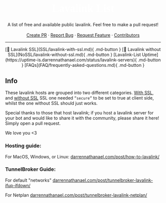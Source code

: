 <div align="center">
<h1 style="font-family:Nunito Sans;font-size: 2.5em;font-weight: bold;color: white;">Lavalink List</h1>

  <p align="center">
    A list of free and available public lavalink. Feel free to make a pull request!
    <br />
    <br />
    <a href="https://github.com/DarrenOfficial/lavalink-list/pulls">Create PR</a>
    ·
    <a href="mailto:noc@darrennathanael.com">Report Bug</a>
    ·
    <a href="mailto:noc@darrennathanael.com">Request Feature</a>
    ·
    <a href="https://github.com/DarrenOfficial/lavalink-list/graphs/contributors">Contributors</a>
  </p>
</div>



---
<center>
[📃 Lavalink SSL](SSL/lavalink-with-ssl.md){ .md-button } 
[📜 Lavalink without SSL](NoSSL/lavalink-without-ssl.md){ .md-button } 
[Lavalink-List Uptime](https://uptime-is.darrennathanael.com/status/lavalink-servers){ .md-button } 
[FAQs](FAQ/frequently-asked-questions.md){ .md-button }
</center>

## Info
These lavalink hosts are grouped into two different categories.
[With SSL](https://lavalink-list.darrennathanael.com/SSL/lavalink-with-ssl/), and [without SSL](https://lavalink-list.darrennathanael.com/NoSSL/lavalink-without-ssl/)
SSL one needed `”secure”` to be set to true at client side, whilst the one without SSL should just works.


Special thanks to those that host lavalink; if you host a lavalink server for your bot and would like to share it with the community, please share it here! Simply open a pull request.

We love you <3

### Hosting guide:

For MacOS, Windows, or Linux: [darrennathanael.com/post/how-to-lavalink/](https://darrennathanael.com/post/how-to-lavalink?utm_source=lavalink-list&utm_medium=home&utm_campaign=mainmd)

<!-- Temporary removal -->
<!-- Repl.it users [repl.it/github/DarrenOfficial/lavalink-replit](https://repl.it/github/DarrenOfficial/lavalink-replit) -->


### TunnelBroker Guide:

For default "networks" [darrennathanael.com/post/tunnelbroker-lavalink-ifup-ifdown/](https://darrennathanael.com/post/tunnelbroker-lavalink-ifup-ifdown?utm_source=lavalink-list&utm_medium=home&utm_campaign=mainmd)

For Netplan [darrennathanael.com/post/tunnelbroker-lavalink-netplan/](https://darrennathanael.com/post/tunnelbroker-lavalink-netplan?utm_source=lavalink-list&utm_medium=home&utm_campaign=mainmd)



<!-- inject image ad -->
<div data-ea-style="stickybox" class="dark horizontal" data-ea-publisher="darrennathanaelcom" data-ea-type="image"></div>